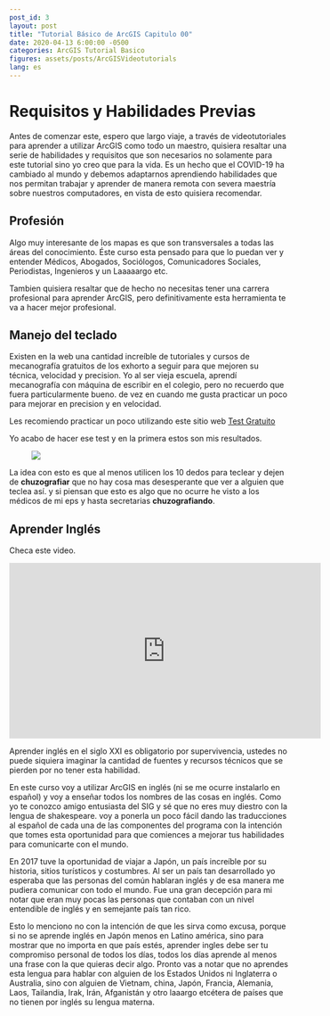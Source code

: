 ```yaml
---
post_id: 3
layout: post
title: "Tutorial Básico de ArcGIS Capitulo 00"
date: 2020-04-13 6:00:00 -0500
categories: ArcGIS Tutorial Basico
figures: assets/posts/ArcGISVideotutorials
lang: es
---
```


# Requisitos y Habilidades Previas

Antes de comenzar este, espero que largo viaje, a través de videotutoriales para aprender a utilizar ArcGIS como todo un maestro, quisiera resaltar una serie de habilidades y requisitos que son necesarios no solamente para este tutorial sino yo creo que para la vida. Es un hecho que el COVID-19 ha cambiado al mundo y debemos adaptarnos aprendiendo habilidades que nos permitan trabajar y aprender de manera remota con severa maestría sobre nuestros computadores, en vista de esto quisiera recomendar.

## Profesión

Algo muy interesante de los mapas es que son transversales a todas las áreas del conocimiento. Éste curso esta pensado para que lo puedan ver y entender Médicos, Abogados, Sociólogos, Comunicadores Sociales, Periodistas, Ingenieros y un Laaaaargo etc.

Tambien quisiera resaltar que de hecho no necesitas tener una carrera profesional para aprender ArcGIS, pero definitivamente esta herramienta te va a hacer mejor profesional.



## Manejo del teclado

Existen en la web una cantidad increíble de tutoriales y cursos de mecanografía gratuitos de los exhorto a seguir para que mejoren su técnica, velocidad y precision. Yo al ser vieja escuela, aprendí mecanografía con máquina de escribir en el colegio, pero no recuerdo que fuera particularmente bueno. de vez en cuando me gusta practicar un poco para mejorar en precision y en velocidad.

Les recomiendo practicar un poco utilizando este sitio web [Test Gratuito](https://www.keyhero.com/prueba-mecanografia/test-gratuito/)

Yo acabo de hacer ese test y en la primera estos son mis resultados.

<figure class="figure">
    <img src="{{ url }}/{{ page.figures }}/test-mecanografia.png">
</figure>


La idea con esto es que al menos utilicen los 10 dedos para teclear y dejen de **chuzografiar** que no hay cosa mas desesperante que ver a alguien que teclea así. y si piensan que esto es algo que no ocurre he visto a los médicos de mi eps y hasta secretarias **chuzografiando**.

## Aprender Inglés

Checa este video.

<iframe width="560" height="315" src="https://www.youtube.com/embed/Ne-ZhlGFDc0" frameborder="0" allow="accelerometer; autoplay; encrypted-media; gyroscope; picture-in-picture" allowfullscreen></iframe>

Aprender inglés en el siglo XXI es obligatorio por supervivencia, ustedes no puede siquiera imaginar la cantidad de fuentes y recursos técnicos que se pierden por no tener esta habilidad.

En este curso voy a utilizar ArcGIS en inglés (ni se me ocurre instalarlo en español) y voy a enseñar todos los nombres de las cosas en inglés. Como yo te conozco amigo entusiasta del SIG y sé que no eres muy diestro con la lengua de shakespeare. voy a ponerla un poco fácil dando las traducciones al español de cada una de las componentes del programa con la intención que tomes esta oportunidad para que comiences a mejorar tus habilidades para comunicarte con el mundo.

En 2017 tuve la oportunidad de viajar a Japón, un país increíble por su historia, sitios turísticos y costumbres. Al ser un país tan desarrollado yo esperaba que las personas del común hablaran inglés y de esa manera me pudiera comunicar con todo el mundo. Fue una gran decepción para mi notar que eran muy pocas las personas que contaban con un nivel entendible de inglés y en semejante país tan rico.

Esto lo menciono no con la intención de que les sirva como excusa, porque si no se aprende inglés en Japón menos en Latino américa, sino para mostrar que no importa en que país estés, aprender ingles debe ser tu compromiso personal de todos los días, todos los días aprende al menos una frase con la que quieras decir algo. Pronto vas a notar que no aprendes esta lengua para hablar con alguien de los Estados Unidos ni Inglaterra o Australia, sino con alguien de Vietnam, china, Japón, Francia, Alemania, Laos, Tailandia, Irak, Irán, Afganistán y otro laaargo etcétera de países que no tienen por inglés su lengua materna.


